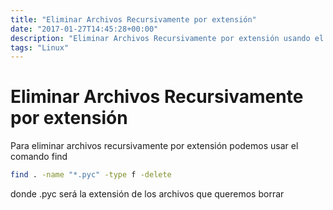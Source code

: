 ```yaml
---
title: "Eliminar Archivos Recursivamente por extensión"
date: "2017-01-27T14:45:28+00:00"
description: "Eliminar Archivos Recursivamente por extensión usando el comando find y find . -name *.pyc -type f -delete donde .pyc será la extensión de los archivos que queremos borrar"
tags: "Linux"
---
```

# Eliminar Archivos Recursivamente por extensión

Para eliminar archivos recursivamente por extensión podemos usar el comando find

```bash
find . -name "*.pyc" -type f -delete
```

donde .pyc será la extensión de los archivos que queremos borrar

